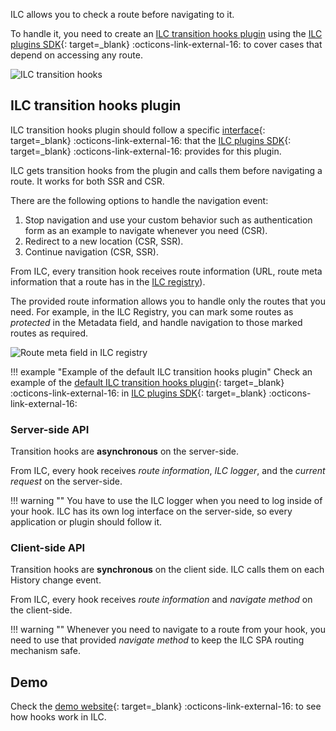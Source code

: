 ILC allows you to check a route before navigating to it.

To handle it, you need to create an [ILC transition hooks plugin](#ilc-transition-hooks-plugin) using the [ILC plugins SDK](https://github.com/namecheap/ilc-plugins-sdk){: target=_blank} :octicons-link-external-16: to cover cases that depend on accessing any route.

![ILC transition hooks](./assets/transition_hooks.gif)

## ILC transition hooks plugin

ILC transition hooks plugin should follow a specific [interface](https://github.com/namecheap/ilc-plugins-sdk/tree/master/src/plugins/transitionHooks){: target=_blank} :octicons-link-external-16: that the [ILC plugins SDK](https://github.com/namecheap/ilc-plugins-sdk){: target=_blank} :octicons-link-external-16: provides for this plugin.

ILC gets transition hooks from the plugin and calls them before navigating a route. It works for both SSR and CSR.

There are the following options to handle the navigation event:
1. Stop navigation and use your custom behavior such as authentication form as an example to navigate whenever you need (CSR).
2. Redirect to a new location (CSR, SSR).
3. Continue navigation (CSR, SSR).

From ILC, every transition hook receives route information (URL, route meta information that a route has in the [ILC registry](./registry.md)).

The provided route information allows you to handle only the routes that you need. For example, in the ILC Registry, you can mark some routes as _protected_ in the Metadata field, and handle navigation to those marked routes as required.

![Route meta field in ILC registry](./assets/route_meta_field.gif)

!!! example "Example of the default ILC transition hooks plugin"
    Check an example of the [default ILC transition hooks plugin](https://github.com/namecheap/ilc-plugins-sdk/tree/master/src/plugins/transitionHooks){: target=_blank} :octicons-link-external-16: in [ILC plugins SDK](https://github.com/namecheap/ilc-plugins-sdk){: target=_blank} :octicons-link-external-16:

### Server-side API

Transition hooks are **asynchronous** on the server-side.

From ILC, every hook receives _route information_, _ILC logger_, and the _current request_ on the server-side.

!!! warning ""
    You have to use the ILC logger when you need to log inside of your hook. ILC has its own log interface on the server-side, so every application or plugin should follow it.

### Client-side API

Transition hooks are **synchronous** on the client side. ILC calls them on each History change event.

From ILC, every hook receives _route information_ and _navigate method_ on the client-side.

!!! warning ""
    Whenever you need to navigate to a route from your hook, you need to use that provided _navigate method_ to keep the ILC SPA routing mechanism safe.

## Demo

Check the [demo website](http://ilc-demo.namecheap.technology/hooks/){: target=_blank} :octicons-link-external-16: to see how hooks work in ILC.
